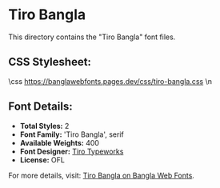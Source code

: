 # Tiro Bangla

This directory contains the "Tiro Bangla" font files.

## CSS Stylesheet:

\css
https://banglawebfonts.pages.dev/css/tiro-bangla.css
\n
## Font Details:
- **Total Styles:** 2
- **Font Family:** 'Tiro Bangla', serif
- **Available Weights:** 400
- **Font Designer:** [Tiro Typeworks](https://www.tiro.com/)
- **License:** OFL

For more details, visit: [Tiro Bangla on Bangla Web Fonts](https://banglawebfonts.pages.dev/tiro-bangla/#about).